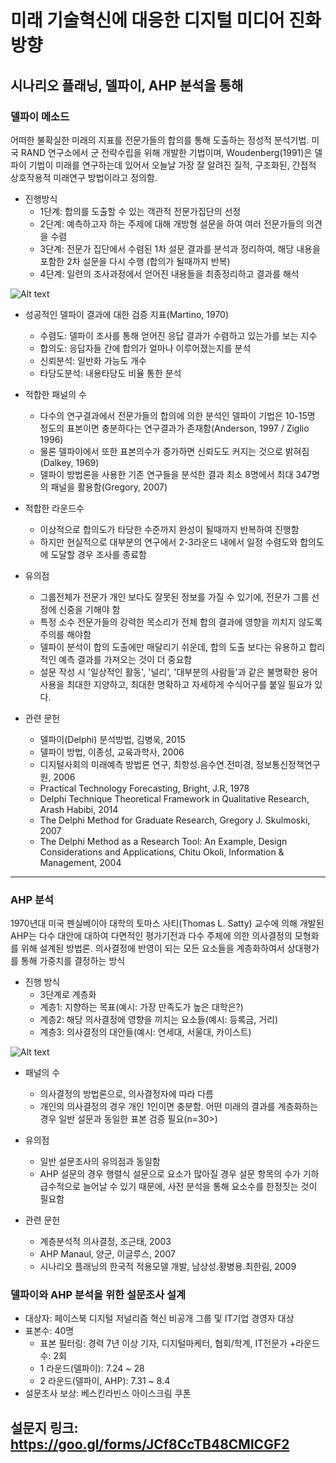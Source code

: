 미래 기술혁신에 대응한 디지털 미디어 진화 방향
=============
시나리오 플래닝, 델파이, AHP 분석을 통해
-------------

### 델파이 메소드

어떠한 불확실한 미래의 지표를 전문가들의 합의를 통해 도출하는 정성적 분석기법.
미국 RAND 연구소에서 군 전략수립을 위해 개발한 기법이며, Woudenberg(1991)은 델파이 기법이 미래를 연구하는데 있어서 오늘날 가장 잘 알려진 질적, 구조화된, 간접적 상호작용적 미래연구 방법이라고 정의함.


+ 진행방식
	+ 1단계: 합의를 도출할 수 있는 객관적 전문가집단의 선정
	+ 2단계: 예측하고자 하는 주제에 대해 개방형 설문을 하여 여러 전문가들의 의견을 수렴
	+ 3단계: 전문가 집단에서 수렴된 1차 설문 결과를 분석과 정리하여, 해당 내용을 포함한 2차 설문을 다시 수행 (합의가 될때까지 반복)
	+ 4단계: 일련의 조사과정에서 얻어진 내용들을 최종정리하고 결과를 해석


![Alt text](http://4.bp.blogspot.com/-4IWjl-_PnKY/VfOeDfOUCEI/AAAAAAAAAI0/UZBhVTfVm-Y/s640/Delphi%2BProcess.png)

+ 성공적인 델파이 결과에 대한 검증 지표(Martino, 1970)
	+ 수렴도: 델파이 조사를 통해 얻어진 응답 결과가 수렴하고 있는가를 보는 지수
	+ 합의도: 응답자들 간에 합의가 얼마나 이루어졌는지를 분석
	+ 신뢰분석: 일반화 가능도 개수
	+ 타당도분석: 내용타당도 비율 통한 분석


+ 적합한 패널의 수
	+ 다수의 연구결과에서 전문가들의 합의에 의한 분석인 델파이 기법은 10-15명 정도의 표본이면 충분하다는 연구결과가 존재함(Anderson, 1997 / Ziglio 1996)
	+ 물론 델파이에서 또한 표본의수가 증가하면 신뢰도도 커지는 것으로 밝혀짐(Dalkey, 1969)
	+ 델파이 방법론을 사용한 기존 연구들을 분석한 결과 최소 8명에서 최대 347명의 패널을 활용함(Gregory, 2007)


+ 적합한 라운드수
	+ 이상적으로 합의도가 타당한 수준까지 완성이 될때까지 반복하여 진행함
	+ 하지만 현실적으로 대부분의 연구에서 2-3라운드 내에서 일정 수렴도와 합의도에 도달할 경우 조사를 종료함


+ 유의점
	+ 그룹전체가 전문가 개인 보다도 잘못된 정보를 가질 수 있기에, 전문가 그룹 선정에 신중을 기해야 함
	+ 특정 소수 전문가들의 강력한 목소리가 전체 합의 결과에 영향을 끼치지 않도록 주의를 해야함
	+ 델파이 분석이 합의 도출에만 매달리기 쉬운데, 합의 도출 보다는 유용하고 합리적인 예측 결과를 가져오는 것이 더 중요함
	+ 설문 작성 시 '일상적인 활동', '널리', '대부분의 사람들'과 같은 불명확한 용어 사용을 최대한 지양하고, 최대한 명확하고 자세하게 수식어구를 붙일 필요가 있다.


+ 관련 문헌
	+ 델파이(Delphi) 분석방법, 김병욱, 2015
	+ 델파이 방법, 이종성, 교육과학사, 2006
	+ 디지털사회의 미래예측 방법론 연구, 최항성․음수연․전미경, 정보통신정책연구원, 2006
	+ Practical Technology Forecasting, Bright, J.R, 1978
	+ Delphi Technique Theoretical Framework in Qualitative Research, Arash Habibi, 2014
	+ The Delphi Method for Graduate Research, Gregory J. Skulmoski, 2007
	+ The Delphi Method as a Research Tool: An Example, Design Considerations and Applications, Chitu Okoli, Information & Management, 2004

***

### AHP 분석
1970년대 미국 펜실베이아 대학의 토마스 사티(Thomas L. Satty) 교수에 의해 개발된 AHP는 다수 대안에 대하여 다면적인 평가기전과 다수 주체에 의한 의사결정의 모형화를 위해 설계된 방법론. 의사결정에 반영이 되는 모든 요소들을 계층화하여서 상대평가를 통해 가중치를 결정하는 방식

+ 진행 방식
	+ 3단계로 계층화
	+ 계층1: 지향하는 목표(예시: 가장 만족도가 높은 대학은?)
	+ 계층2: 해당 의사결정에 영향을 끼치는 요소들(예시: 등록금, 거리)
	+ 계층3: 의사결정의 대안들(예시: 연세대, 서울대, 카이스트)


![Alt text](http://pds2.egloos.com/pds/1/200605/19/25/d0006125_17425757.jpg)

+ 패널의 수
	+ 의사결정의 방법론으로, 의사결정자에 따라 다름
	+ 개인의 의사결정의 경우 개인 1인이면 충분함. 어떤 미래의 결과를 계층화하는 경우 일반 설문과 동일한 표본 검증 필요(n=30>)


+ 유의점
	+ 일반 설문조사의 유의점과 동일함
	+ AHP 설문의 경우 행렬식 설문으로 요소가 많아질 경우 설문 항목의 수가 기하급수적으로 늘어날 수 있기 때문에, 사전 분석을 통해 요소수를 한정짓는 것이 필요함


+ 관련 문헌
	+ 계층분석적 의사결정, 조근태, 2003
	+ AHP Manaul, 양군, 이글루스, 2007
	+ 시나리오 플래닝의 한국적 적용모델 개발, 남상성․황병용․최한림, 2009


### 델파이와 AHP 분석을 위한 설문조사 설계

+ 대상자: 페이스북 디지털 저널리즘 혁신 비공개 그룹 및 IT기업 경영자 대상
+ 표본수: 40명
	+ 표본 필터링: 경력 7년 이상 기자, 디지털마케터, 협회/학계, IT전문가
+라운드수: 2회
	+ 1 라운드(델파이): 7.24 ~ 28
	+ 2 라운드(델파이, AHP): 7.31 ~ 8.4
+ 설문조사 보상: 베스킨라빈스 아이스크림 쿠폰

## 설문지 링크: https://goo.gl/forms/JCf8CcTB48CMlCGF2
